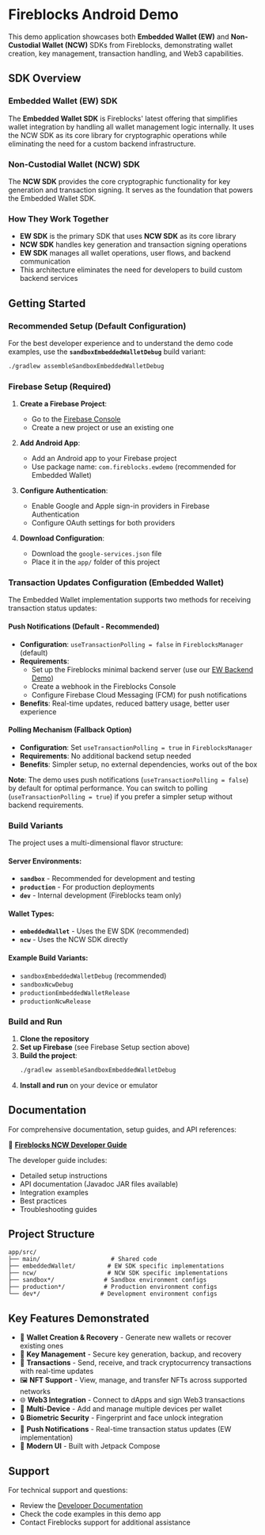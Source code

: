 # Fireblocks Android Demo

This demo application showcases both **Embedded Wallet (EW)** and **Non-Custodial Wallet (NCW)** SDKs from Fireblocks, demonstrating wallet creation, key management, transaction handling, and Web3 capabilities.

## SDK Overview

### Embedded Wallet (EW) SDK
The **Embedded Wallet SDK** is Fireblocks' latest offering that simplifies wallet integration by handling all wallet management logic internally. It uses the NCW SDK as its core library for cryptographic operations while eliminating the need for a custom backend infrastructure.

### Non-Custodial Wallet (NCW) SDK  
The **NCW SDK** provides the core cryptographic functionality for key generation and transaction signing. It serves as the foundation that powers the Embedded Wallet SDK.

### How They Work Together
- **EW SDK** is the primary SDK that uses **NCW SDK** as its core library
- **NCW SDK** handles key generation and transaction signing operations
- **EW SDK** manages all wallet operations, user flows, and backend communication
- This architecture eliminates the need for developers to build custom backend services

## Getting Started

### Recommended Setup (Default Configuration)
For the best developer experience and to understand the demo code examples, use the **`sandboxEmbeddedWalletDebug`** build variant:

```bash
./gradlew assembleSandboxEmbeddedWalletDebug
```

### Firebase Setup (Required)
1. **Create a Firebase Project**:
   - Go to the [Firebase Console](https://console.firebase.google.com/)
   - Create a new project or use an existing one

2. **Add Android App**:
   - Add an Android app to your Firebase project
   - Use package name: `com.fireblocks.ewdemo` (recommended for Embedded Wallet)

3. **Configure Authentication**:
   - Enable Google and Apple sign-in providers in Firebase Authentication
   - Configure OAuth settings for both providers

4. **Download Configuration**:
   - Download the `google-services.json` file
   - Place it in the `app/` folder of this project

### Transaction Updates Configuration (Embedded Wallet)

The Embedded Wallet implementation supports two methods for receiving transaction status updates:

#### Push Notifications (Default - Recommended)
- **Configuration**: `useTransactionPolling = false` in `FireblocksManager` (default)
- **Requirements**: 
  - Set up the Fireblocks minimal backend server (use our [EW Backend Demo](https://github.com/fireblocks/ew-backend-demo))
  - Create a webhook in the Fireblocks Console
  - Configure Firebase Cloud Messaging (FCM) for push notifications
- **Benefits**: Real-time updates, reduced battery usage, better user experience

#### Polling Mechanism (Fallback Option)
- **Configuration**: Set `useTransactionPolling = true` in `FireblocksManager`
- **Requirements**: No additional backend setup needed
- **Benefits**: Simpler setup, no external dependencies, works out of the box

**Note**: The demo uses push notifications (`useTransactionPolling = false`) by default for optimal performance. You can switch to polling (`useTransactionPolling = true`) if you prefer a simpler setup without backend requirements.

### Build Variants

The project uses a multi-dimensional flavor structure:

#### Server Environments:
- **`sandbox`** - Recommended for development and testing
- **`production`** - For production deployments  
- **`dev`** - Internal development (Fireblocks team only)

#### Wallet Types:
- **`embeddedWallet`** - Uses the EW SDK (recommended)
- **`ncw`** - Uses the NCW SDK directly

#### Example Build Variants:
- `sandboxEmbeddedWalletDebug` (recommended)
- `sandboxNcwDebug`
- `productionEmbeddedWalletRelease`
- `productionNcwRelease`

### Build and Run

1. **Clone the repository**
2. **Set up Firebase** (see Firebase Setup section above)
3. **Build the project**:
   ```bash
   ./gradlew assembleSandboxEmbeddedWalletDebug
   ```
4. **Install and run** on your device or emulator

## Documentation

For comprehensive documentation, setup guides, and API references:

📖 **[Fireblocks NCW Developer Guide](https://ncw-developers.fireblocks.com/v6.0/docs/getting-started)**

The developer guide includes:
- Detailed setup instructions
- API documentation (Javadoc JAR files available)
- Integration examples
- Best practices
- Troubleshooting guides

## Project Structure

```
app/src/
├── main/                    # Shared code
├── embeddedWallet/         # EW SDK specific implementations
├── ncw/                    # NCW SDK specific implementations
├── sandbox*/              # Sandbox environment configs
├── production*/           # Production environment configs
└── dev*/                 # Development environment configs
```

## Key Features Demonstrated

- 🔐 **Wallet Creation & Recovery** - Generate new wallets or recover existing ones
- 🔑 **Key Management** - Secure key generation, backup, and recovery
- 💸 **Transactions** - Send, receive, and track cryptocurrency transactions with real-time updates
- 🖼️ **NFT Support** - View, manage, and transfer NFTs across supported networks
- 🌐 **Web3 Integration** - Connect to dApps and sign Web3 transactions
- 📱 **Multi-Device** - Add and manage multiple devices per wallet
- 🔒 **Biometric Security** - Fingerprint and face unlock integration
- 🔔 **Push Notifications** - Real-time transaction status updates (EW implementation)
- 🎨 **Modern UI** - Built with Jetpack Compose

## Support

For technical support and questions:
- Review the [Developer Documentation](https://ncw-developers.fireblocks.com/v6.0/docs/getting-started)
- Check the code examples in this demo app
- Contact Fireblocks support for additional assistance
